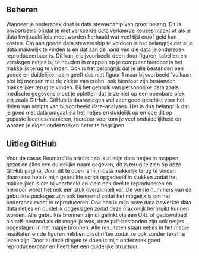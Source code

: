 ## Beheren 
Wanneer je onderzoek doet is data stewardship van groot belang. Dit is bijvoorbeeld omdat je met verkeerde data verkeerde keuzes maakt of als je data kwijtraakt iets moet worden herhaald wat veel tijd en/of geld kan kosten. Om aan goede data stewardship te voldoen is het belangrijk dat al je data makkelijk te vinden is en dat aan de hand van die data je onderzoek reproduceerbaar is. Dit kan je bijvoorbeeld doen door figuren, tabellen en verslagen netjes bij te houden in mappen op je computer hierdoor is het makkelijk terug te vinden. Ook is het belangrijk dat je alle bestanden een goede en duidelijke naam geeft dus niet figuur 1 maar bijvoorbeeld 'vulkaan plot bij mensen met de ziekte van crohn' ook hierdoor zijn bestanden makkelijker terug te vinden. Bij het gebruik van persoonlijke data zoals medische gegevens moet je opletten dat je ze niet op een openbare plek zet zoals GitHub. GitHub is daarentegen wel zeer goed geschikt voor het delen van scripts van bijvoorbeeld data-analyses. Het is dus belangrijk dat je goed met data omgaat sla het netjes en duidelijk op en doe dit op gepaste locaties/manieren, hierdoor voorkom je veel onduidelijkheid en worden je eigen onderzoeken beter te begrijpen. 



## Uitleg GitHub
Voor de casus Reumatoïde artritis heb ik al mijn data netjes in mappen gezet en alles een duidelijke naam gegeven, dit is terug te zien op deze GitHub pagina. Door dit te doen is mijn data makkelijk terug te vinden daarnaast heb ik mijn gebruikte script opgedeeld in stukken zodat het makkelijker is om bijvoorbeeld en klein een deel te reproduceren en hierdoor wordt het ook een stuk overzichtelijker. De versie nummers van de gebruikte packages zijn ook benoemd zodat het mogelijk is om het onderzoek exact te reproduceren. Ook heb ik mijn ruwe data bewerkte data data netjes en duidelijk opgeslagen zodat deze makkelijk herbruikt kunnen worden. Alle gebruikte bronnen zijn of gelinkt via een URL of gedownload als pdf-bestand als dit mogelijk was, deze pdf-bestanden zijn ook netjes opgeslagen in het mapje bronnen. Alle resultaten staan netjes in het mapje resultaten en de figuren hebben bijschriften zodat ze ook zonder tekst te lezen zijn. Door al deze dingen te doen is mijn onderzoek goed reproduceerbaar en heeft het een duidelijke structuur.
